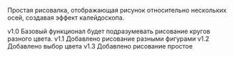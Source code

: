 Простая рисовалка, отображающая рисунок относительно нескольких осей, создавая эффект калейдоскопа.

v1.0 Базовый функционал будет подразумевать рисование кругов разного цвета.
v1.1 Добавлено рисование разными фигурами
v1.2 Добавлено выбор цвета
v1.3 Добавлено рисование простое
